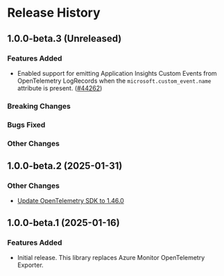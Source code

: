 # Release History

## 1.0.0-beta.3 (Unreleased)

### Features Added

* Enabled support for emitting Application Insights Custom Events from
  OpenTelemetry LogRecords when the `microsoft.custom_event.name` attribute is
  present. 
  ([#44262](https://github.com/Azure/azure-sdk-for-net/pull/44262))

### Breaking Changes

### Bugs Fixed

### Other Changes

## 1.0.0-beta.2 (2025-01-31)

### Other Changes
- [Update OpenTelemetry SDK to 1.46.0](https://github.com/Azure/azure-sdk-for-java/pull/43974)

## 1.0.0-beta.1 (2025-01-16)

### Features Added
- Initial release. This library replaces Azure Monitor OpenTelemetry Exporter.
